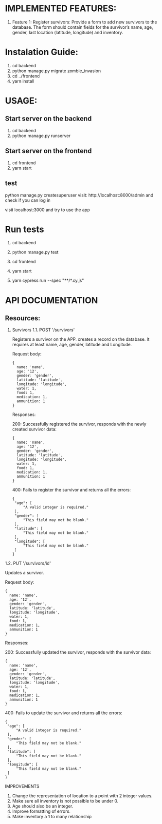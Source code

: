 # IMPLEMENTED FEATURES:

1. Feature 1:
Register survivors: Provide a form to add new survivors to the database.
The form should contain fields for the survivor’s name, age, gender, last location (latitude, longitude) and inventory.


# Instalation Guide:
1. cd backend
2. python manage.py migrate zombie_invasion
3. cd ../frontend
4. yarn install

# USAGE:

## Start server on the backend
1. cd backend
2. python manage.py runserver

## Start server on the frontend
1. cd frontend
2. yarn start

## test
python manage.py createsuperuser
visit: http://localhost:8000/admin and check if you can log in

visit localhost:3000 and try to use the app

# Run tests
1. cd backend
2. python manage.py test

1. cd frontend
2. yarn start
3. yarn cypress run --spec "**/*.cy.js"

# API DOCUMENTATION

## Resources:

1. Survivors
1.1. POST '/survivors'

   Registers a survivor on the APP. creates a record on the database. It requires at least name, age, gender, latitude and Longitude.

   Request body:
   ```
   {
     name: 'name',
     age: '12',
     gender: 'gender',
     latitude: 'latitude',
     longitude: 'longitude',
     water: 1,
     food: 1,
     medication: 1,
     ammunition: 1
   }
   ```
   Responses:

   200: Successfully registered the survivor, responds with the newly created survivor data:
   ```
   {
     name: 'name',
     age: '12',
     gender: 'gender',
     latitude: 'latitude',
     longitude: 'longitude',
     water: 1,
     food: 1,
     medication: 1,
     ammunition: 1
   }
   ```

   400: Fails to register the survivor and returns all the errors:
   ```
   {
    "age": [
        "A valid integer is required."
    ],
    "gender": [
        "This field may not be blank."
    ],
    "latitude": [
        "This field may not be blank."
    ],
    "longitude": [
        "This field may not be blank."
    ]
   }
   ```

1.2. PUT '/survivors/id'

  Updates a survivor.

   Request body:
   ```
   {
     name: 'name',
     age: '12',
     gender: 'gender',
     latitude: 'latitude',
     longitude: 'longitude',
     water: 1,
     food: 1,
     medication: 1,
     ammunition: 1
   }
   ```
   Responses:

   200: Successfully updated the survivor, responds with the survivor data:
   ```
   {
     name: 'name',
     age: '12',
     gender: 'gender',
     latitude: 'latitude',
     longitude: 'longitude',
     water: 1,
     food: 1,
     medication: 1,
     ammunition: 1
   }
   ```

   400: Fails to update the survivor and returns all the errors:
   ```
   {
    "age": [
        "A valid integer is required."
    ],
    "gender": [
        "This field may not be blank."
    ],
    "latitude": [
        "This field may not be blank."
    ],
    "longitude": [
        "This field may not be blank."
    ]
   }
   ```

IMPROVEMENTS

1. Change the representation of location to a point with 2 integer values.
2. Make sure all inventory is not possible to be under 0.
3. Age should also be an integer.
4. Improve formatting of errors.
5. Make inventory a 1 to many relationship
